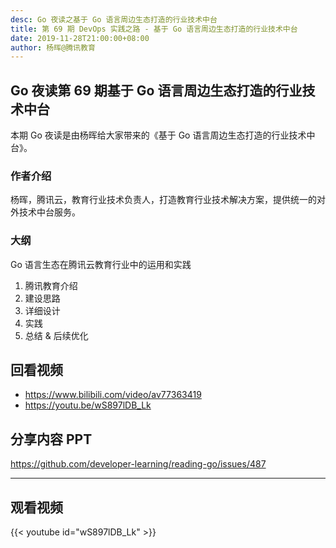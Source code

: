 ```yaml
---
desc: Go 夜读之基于 Go 语言周边生态打造的行业技术中台
title: 第 69 期 DevOps 实践之路 - 基于 Go 语言周边生态打造的行业技术中台
date: 2019-11-28T21:00:00+08:00
author: 杨晖@腾讯教育
---
```


## Go 夜读第 69 期基于 Go 语言周边生态打造的行业技术中台

本期 Go 夜读是由杨晖给大家带来的《基于 Go 语言周边生态打造的行业技术中台》。

### 作者介绍

杨晖，腾讯云，教育行业技术负责人，打造教育行业技术解决方案，提供统一的对外技术中台服务。

### 大纲

Go 语言生态在腾讯云教育行业中的运用和实践

1. 腾讯教育介绍
2. 建设思路
3. 详细设计
4. 实践
5. 总结 & 后续优化

## 回看视频

- https://www.bilibili.com/video/av77363419
- https://youtu.be/wS897lDB_Lk

## 分享内容 PPT

https://github.com/developer-learning/reading-go/issues/487

---

## 观看视频

{{< youtube id="wS897lDB_Lk" >}}
